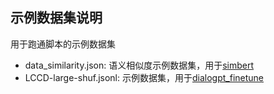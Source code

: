 ## 示例数据集说明
用于跑通脚本的示例数据集

- data_similarity.json: 语义相似度示例数据集，用于[simbert](https://github.com/Tongjilibo/bert4torch/blob/master/examples/seq2seq/task_seq2seq_simbert.py)
- LCCD-large-shuf.jsonl: 示例数据集，用于[dialogpt_finetune](https://github.com/Tongjilibo/bert4torch/blob/master/examples/seq2seq/task_dialogpt_finetune.py)
